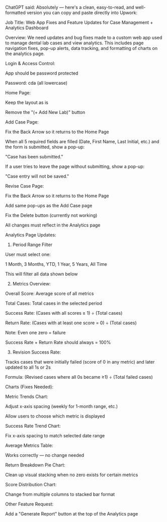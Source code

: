 ChatGPT said:
Absolutely — here's a clean, easy-to-read, and well-formatted version you can copy and paste directly into Upwork:

Job Title: Web App Fixes and Feature Updates for Case Management + Analytics Dashboard

Overview:
We need updates and bug fixes made to a custom web app used to manage dental lab cases and view analytics. This includes page navigation fixes, pop-up alerts, data tracking, and formatting of charts on the analytics page.

Login & Access Control:

App should be password protected

Password: cda (all lowercase)

Home Page:

Keep the layout as is

Remove the "(+ Add New Lab)" button

Add Case Page:

Fix the Back Arrow so it returns to the Home Page

When all 5 required fields are filled (Date, First Name, Last Initial, etc.) and the form is submitted, show a pop-up:

"Case has been submitted."

If a user tries to leave the page without submitting, show a pop-up:

"Case entry will not be saved."

Revise Case Page:

Fix the Back Arrow so it returns to the Home Page

Add same pop-ups as the Add Case page

Fix the Delete button (currently not working)

All changes must reflect in the Analytics page

Analytics Page Updates:

1. Period Range Filter

User must select one:

1 Month, 3 Months, YTD, 1 Year, 5 Years, All Time

This will filter all data shown below

2. Metrics Overview:

Overall Score: Average score of all metrics

Total Cases: Total cases in the selected period

Success Rate:
(Cases with all scores ≥ 1) ÷ (Total cases)

Return Rate:
(Cases with at least one score = 0) ÷ (Total cases)

Note: Even one zero = failure

Success Rate + Return Rate should always = 100%

3. Revision Success Rate:

Tracks cases that were initially failed (score of 0 in any metric) and later updated to all 1s or 2s

Formula:
(Revised cases where all 0s became ≥1) ÷ (Total failed cases)

Charts (Fixes Needed):

Metric Trends Chart:

Adjust x-axis spacing (weekly for 1-month range, etc.)

Allow users to choose which metric is displayed

Success Rate Trend Chart:

Fix x-axis spacing to match selected date range

Average Metrics Table:

Works correctly — no change needed

Return Breakdown Pie Chart:

Clean up visual stacking when no zero exists for certain metrics

Score Distribution Chart:

Change from multiple columns to stacked bar format

Other Feature Request:

Add a "Generate Report" button at the top of the Analytics page

